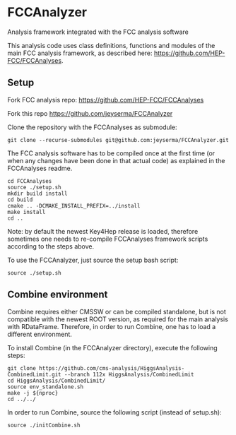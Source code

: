 # FCCAnalyzer
Analysis framework integrated with the FCC analysis software

This analysis code uses class definitions, functions and modules of the main FCC analysis framework, as described here: https://github.com/HEP-FCC/FCCAnalyses.

## Setup
Fork FCC analysis repo: https://github.com/HEP-FCC/FCCAnalyses

Fork this repo https://github.com/jeyserma/FCCAnalyzer

Clone the repository with the FCCAnalyses as submodule:

```shell
git clone --recurse-submodules git@github.com:jeyserma/FCCAnalyzer.git
```

The FCC analysis software has to be compiled once at the first time (or when any changes have been done in that actual code) as explained in the FCCAnalyses readme.

```shell
cd FCCAnalyses
source ./setup.sh
mkdir build install
cd build
cmake .. -DCMAKE_INSTALL_PREFIX=../install
make install
cd ..
```

Note: by default the newest Key4Hep release is loaded, therefore sometimes one needs to re-compile FCCAnalyses framework scripts according to the steps above.

To use the FCCAnalyzer, just source the setup bash script:

```shell
source ./setup.sh
```

## Combine environment
Combine requires either CMSSW or can be compiled standalone, but is not compatible with the newest ROOT version, as required for the main analysis with RDataFrame. Therefore, in order to run Combine, one has to load a different environment.

To install Combine (in the FCCAnalyzer directory), execute the following steps:

```shell
git clone https://github.com/cms-analysis/HiggsAnalysis-CombinedLimit.git --branch 112x HiggsAnalysis/CombinedLimit
cd HiggsAnalysis/CombinedLimit/
source env_standalone.sh
make -j ${nproc}
cd ../../
```

In order to run Combine, source the following script (instead of setup.sh):

```shell
source ./initCombine.sh
```